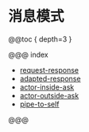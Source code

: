 # 消息模式

@@toc { depth=3 }

@@@ index

* [request-response](request-response.md)
* [adapted-response](adapted-response.md)
* [actor-inside-ask](actor-inside-ask.md)
* [actor-outside-ask](actor-outside-ask.md)
* [pipe-to-self](pipe-to-self.md)

@@@
